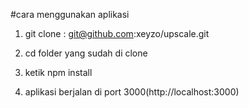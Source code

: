 #cara menggunakan aplikasi

1. git clone : git@github.com:xeyzo/upscale.git

2. cd folder yang sudah di clone

3. ketik npm install

4. aplikasi berjalan di port 3000(http://localhost:3000)

